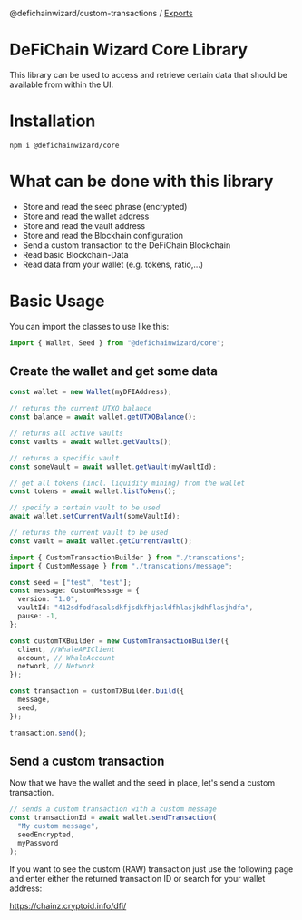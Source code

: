 @defichainwizard/custom-transactions / [Exports](modules.md)

# DeFiChain Wizard Core Library

This library can be used to access and retrieve certain data that should be available from within the UI.

# Installation

```
npm i @defichainwizard/core
```

# What can be done with this library

- Store and read the seed phrase (encrypted)
- Store and read the wallet address
- Store and read the vault address
- Store and read the Blockhain configuration
- Send a custom transaction to the DeFiChain Blockchain
- Read basic Blockchain-Data
- Read data from your wallet (e.g. tokens, ratio,...)

# Basic Usage

You can import the classes to use like this:

```ts
import { Wallet, Seed } from "@defichainwizard/core";
```

## Create the wallet and get some data

```ts
const wallet = new Wallet(myDFIAddress);

// returns the current UTXO balance
const balance = await wallet.getUTXOBalance();

// returns all active vaults
const vaults = await wallet.getVaults();

// returns a specific vault
const someVault = await wallet.getVault(myVaultId);

// get all tokens (incl. liquidity mining) from the wallet
const tokens = await wallet.listTokens();

// specify a certain vault to be used
await wallet.setCurrentVault(someVaultId);

// returns the current vault to be used
const vault = await wallet.getCurrentVault();
```

```ts
import { CustomTransactionBuilder } from "./transcations";
import { CustomMessage } from "./transcations/message";

const seed = ["test", "test"];
const message: CustomMessage = {
  version: "1.0",
  vaultId: "412sdfodfasalsdkfjsdkfhjasldfhlasjkdhflasjhdfa",
  pause: -1,
};

const customTXBuilder = new CustomTransactionBuilder({
  client, //WhaleAPIClient
  account, // WhaleAccount
  network, // Network
});

const transaction = customTXBuilder.build({
  message,
  seed,
});

transaction.send();
```
## Send a custom transaction

Now that we have the wallet and the seed in place, let's send a custom transaction.

```ts
// sends a custom transaction with a custom message
const transactionId = await wallet.sendTransaction(
  "My custom message",
  seedEncrypted,
  myPassword
);
```

If you want to see the custom (RAW) transaction just use the following page and enter either the returned transaction ID or search for your wallet address:

https://chainz.cryptoid.info/dfi/
